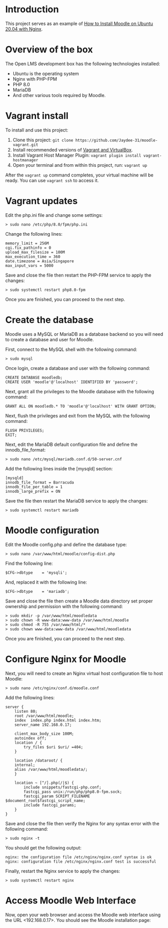 # Introduction

This project serves as an example of [How to Install Moodle on Ubuntu 20.04 with Nginx](https://linux.how2shout.com/how-to-install-moodle-on-ubuntu-20-04-with-nginx/?fbclid=IwAR190M_gwv7u0ZqxFEnN5hDJdmvA7skN8rROBFaIwzCKxSddm7QzKhWeIX8).

# Overview of the box

The Open LMS development box has the following technologies installed:

- Ubuntu is the operating system
- Nginx with PHP-FPM
- PHP 8.0
- MariaDB
- And other various tools required by Moodle.

# Vagrant install

To install and use this project:

1. Clone this project: `git clone https://github.com/Jaydee-31/moodle-vagrant.git`
2. Install recommended versions of [Vagrant and VirtualBox](https://developer.hashicorp.com/vagrant/install#windows).
3. Install Vagrant Host Manager Plugin: `vagrant plugin install vagrant-hostmanager`
4. Open your terminal and from within this project, run: `vagrant up`

After the `vagrant up` command completes, your virtual machine will be ready. You can use `vagrant ssh` to access it.

# Vagrant updates

Edit the php.ini file and change some settings:

    > sudo nano /etc/php/8.0/fpm/php.ini

Change the following lines:

    memory_limit = 256M
    cgi.fix_pathinfo = 0
    upload_max_filesize = 100M
    max_execution_time = 360
    date.timezone = Asia/Singapore
    max_input_vars = 5000

Save and close the file then restart the PHP-FPM service to apply the changes:

    > sudo systemctl restart php8.0-fpm

Once you are finished, you can proceed to the next step.

# Create the database

Moodle uses a MySQL or MariaDB as a database backend so you will need to create a database and user for Moodle.

First, connect to the MySQL shell with the following command:

    > sudo mysql

Once login, create a database and user with the following command:

    CREATE DATABASE moodledb;
    CREATE USER 'moodle'@'localhost' IDENTIFIED BY 'password';

Next, grant all the privileges to the Moodle database with the following command:

    GRANT ALL ON moodledb.* TO 'moodle'@'localhost' WITH GRANT OPTION;

Next, flush the privileges and exit from the MySQL with the following command:

    FLUSH PRIVILEGES;
    EXIT;

Next, edit the MariaDB default configuration file and define the innodb_file_format:

    > sudo nano /etc/mysql/mariadb.conf.d/50-server.cnf

Add the following lines inside the [mysqld] section:

    [mysqld]
    innodb_file_format = Barracuda
    innodb_file_per_table = 1
    innodb_large_prefix = ON

Save the file then restart the MariaDB service to apply the changes:

    > sudo systemctl restart mariadb

# Moodle configuration

Edit the Moodle config.php and define the database type:

    > sudo nano /var/www/html/moodle/config-dist.php

Find the following line:

    $CFG->dbtype    = 'mysqli';

And, replaced it with the following line:

    $CFG->dbtype    = 'mariadb';

Save and close the file then create a Moodle data directory set proper ownership and permission with the following command:

    > sudo mkdir -p /var/www/html/moodledata
    > sudo chown -R www-data:www-data /var/www/html/moodle
    > sudo chmod -R 755 /var/www/html/*
    > sudo chown www-data:www-data /var/www/html/moodledata

Once you are finished, you can proceed to the next step.

# Configure Nginx for Moodle

Next, you will need to create an Nginx virtual host configuration file to host Moodle:

    > sudo nano /etc/nginx/conf.d/moodle.conf

Add the following lines:

    server {
        listen 80;
        root /var/www/html/moodle;
        index  index.php index.html index.htm;
        server_name 192.168.0.17;

        client_max_body_size 100M;
        autoindex off;
        location / {
            try_files $uri $uri/ =404;
        }

        location /dataroot/ {
        internal;
        alias /var/www/html/moodledata/;
        }

        location ~ [^/].php(/|$) {
            include snippets/fastcgi-php.conf;
            fastcgi_pass unix:/run/php/php8.0-fpm.sock;
            fastcgi_param SCRIPT_FILENAME $document_root$fastcgi_script_name;
            include fastcgi_params;
        }
    }

Save and close the file then verify the Nginx for any syntax error with the following command:

    > sudo nginx -t

You should get the following output:

    nginx: the configuration file /etc/nginx/nginx.conf syntax is ok
    nginx: configuration file /etc/nginx/nginx.conf test is successful

Finally, restart the Nginx service to apply the changes:

    > sudo systemctl restart nginx

# Access Moodle Web Interface

Now, open your web browser and access the Moodle web interface using the URL <192.168.0.17>. You should see the Moodle installation page:
